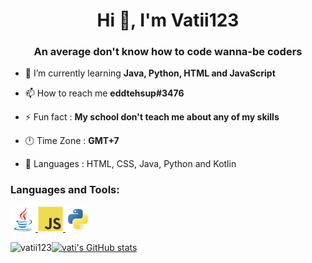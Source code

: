 <h1 align="center">Hi 👋, I'm Vatii123</h1>
<h3 align="center">An average don't know how to code wanna-be coders</h3>

- 🌱 I’m currently learning **Java, Python, HTML and JavaScript**

- 📫 How to reach me **eddtehsup#3476**

- ⚡ Fun fact : **My school don't teach me about any of my skills**

- 🕛 Time Zone : **GMT+7**

- 📖 Languages : HTML, CSS, Java, Python and Kotlin


<h3 align="left">Languages and Tools:</h3>
<p align="left"> <a href="https://www.java.com" target="_blank"> <img src="https://raw.githubusercontent.com/devicons/devicon/master/icons/java/java-original.svg" alt="java" width="40" height="40"/> </a> <a href="https://developer.mozilla.org/en-US/docs/Web/JavaScript" target="_blank"> <img src="https://raw.githubusercontent.com/devicons/devicon/master/icons/javascript/javascript-original.svg" alt="javascript" width="40" height="40"/> </a> <a href="https://www.python.org" target="_blank"> <img src="https://raw.githubusercontent.com/devicons/devicon/master/icons/python/python-original.svg" alt="python" width="40" height="40"/> </a> </p>

<p><img align="left" src="https://github-readme-stats.vercel.app/api/top-langs?username=vatii123&show_icons=true&locale=en&layout=compact" alt="vatii123" /></p>

[![vati's GitHub stats](https://github-readme-stats.vercel.app/api?username=vatii123)](https://github.com/anuraghazra/github-readme-stats)
